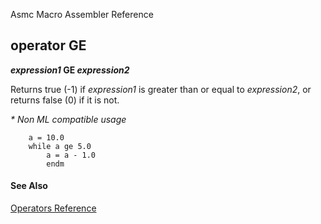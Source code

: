 Asmc Macro Assembler Reference

## operator GE

**_expression1_ GE _expression2_**

Returns true (-1) if _expression1_ is greater than or equal to _expression2_, or returns false (0) if it is not.

_* Non ML compatible usage_
```
    a = 10.0
    while a ge 5.0
        a = a - 1.0
        endm
```
#### See Also

[Operators Reference](readme.md)
